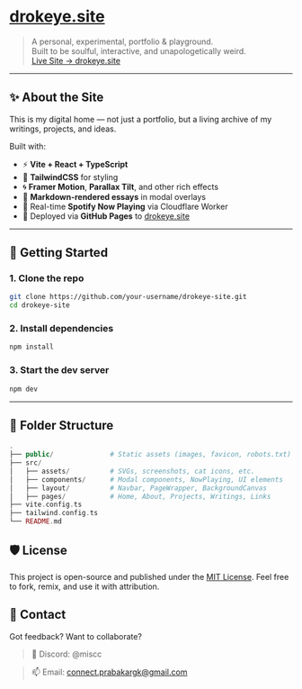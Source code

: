 # [drokeye.site](https://drokeye.site)

> A personal, experimental, portfolio & playground.  
> Built to be soulful, interactive, and unapologetically weird.  
> [Live Site → drokeye.site](https://drokeye.site)

---

## ✨ About the Site

This is my digital home — not just a portfolio, but a living archive of my writings, projects, and ideas.

Built with:
- ⚡️ **Vite + React + TypeScript**
- 🎨 **TailwindCSS** for styling
- 🌀 **Framer Motion**, **Parallax Tilt**, and other rich effects
- 🧠 **Markdown-rendered essays** in modal overlays
- 🤖 Real-time **Spotify Now Playing** via Cloudflare Worker
- 🧩 Deployed via **GitHub Pages** to [drokeye.site](https://drokeye.site)

---

## 🚀 Getting Started

### 1. Clone the repo
```bash
git clone https://github.com/your-username/drokeye-site.git
cd drokeye-site
```

### 2. Install dependencies
```bash
npm install
```

### 3. Start the dev server
```bash
npm dev
```

---

## 📁 Folder Structure
```php
.
├── public/              # Static assets (images, favicon, robots.txt)
├── src/
│   ├── assets/          # SVGs, screenshots, cat icons, etc.
│   ├── components/      # Modal components, NowPlaying, UI elements
│   ├── layout/          # Navbar, PageWrapper, BackgroundCanvas
│   ├── pages/           # Home, About, Projects, Writings, Links
├── vite.config.ts
├── tailwind.config.ts
└── README.md
```

## 🛡️ License
This project is open-source and published under the [MIT License](https://github.com/drokeye/drokeye-site/blob/main/LICENSE).
Feel free to fork, remix, and use it with attribution.

## 📮 Contact
Got feedback? Want to collaborate?

> 💬 Discord: @miscc

> 📫 Email: [connect.prabakargk@gmail.com](mailto:connect.prabakargk@gmail.com)
